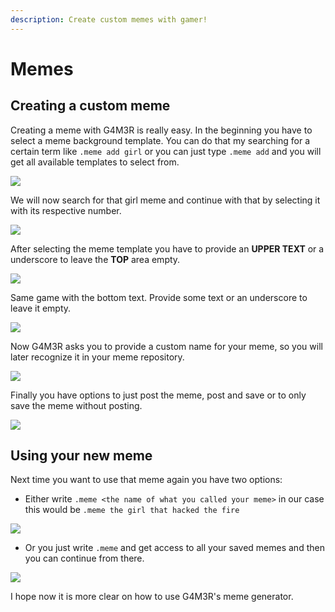 ```yaml
---
description: Create custom memes with gamer!
---
```


# Memes

## Creating a custom meme

 Creating a meme with G4M3R is really easy. In the beginning you have to select a meme background template.  You can do that my searching for a certain term like `.meme add girl` or you can just type `.meme add` and you will get all available templates to select from.



![](https://jgriffin34432.gitbooks.io/g4m3r-sample-guides/content/assets/import.png)

  
We will now search for that girl meme and continue with that by selecting it with its respective number.  




![](https://jgriffin34432.gitbooks.io/g4m3r-sample-guides/content/assets/select%20girl%20meme.png)

  
 After selecting the meme template you have to provide an **UPPER TEXT** or a underscore to leave the **TOP** area empty.



![](https://jgriffin34432.gitbooks.io/g4m3r-sample-guides/content/assets/HOODINI%20HACKED%20IT.png)

  
 Same game with the bottom text. Provide some text or an underscore to leave it empty.



![](https://jgriffin34432.gitbooks.io/g4m3r-sample-guides/content/assets/bottom%20message.png)

  
 Now G4M3R asks you to provide a custom name for your meme, so you will later recognize it in your meme repository.



![](https://jgriffin34432.gitbooks.io/g4m3r-sample-guides/content/assets/oof.png)

  
 Finally you have options to just post the meme, post and save or to only save the meme without posting.



![](https://jgriffin34432.gitbooks.io/g4m3r-sample-guides/content/assets/post.png)

##  Using your new meme

 Next time you want to use that meme again you have two options:

*  Either write `.meme <the name of what you called your meme>` in our case this would be `.meme the girl that hacked the fire`



![](https://jgriffin34432.gitbooks.io/g4m3r-sample-guides/content/assets/the%20girl%20that%20hacked%20the%20fire.png)

*  Or you just write `.meme` and get access to all your saved memes and then you can continue from there.



![](https://jgriffin34432.gitbooks.io/g4m3r-sample-guides/content/assets/memes%20list.png)

  
 I hope now it is more clear on how to use G4M3R's meme generator.



